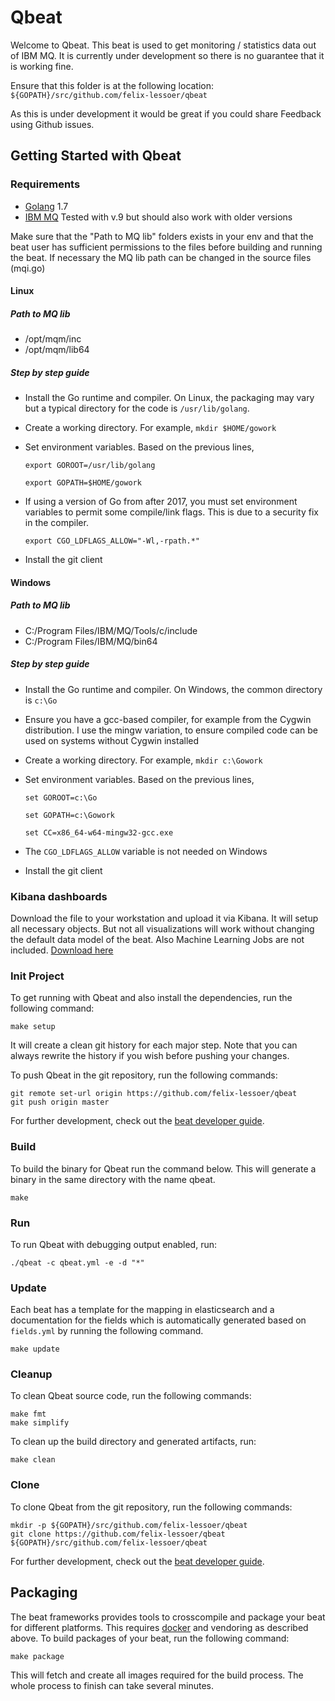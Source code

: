 # Qbeat

Welcome to Qbeat. This beat is used to get monitoring / statistics data out of IBM MQ.
It is currently under development so there is no guarantee that it is working fine.

Ensure that this folder is at the following location:
`${GOPATH}/src/github.com/felix-lessoer/qbeat`

As this is under development it would be great if you could share Feedback using Github issues.

## Getting Started with Qbeat

### Requirements

* [Golang](https://golang.org/dl/) 1.7
* [IBM MQ](https://www.ibm.com/de-de/marketplace/secure-messaging) Tested with v.9 but should also work with older versions

Make sure that the "Path to MQ lib" folders exists in your env and that the beat user has sufficient permissions to the files before building and running the beat.
If necessary the MQ lib path can be changed in the source files (mqi.go)

#### Linux

##### Path to MQ lib
* /opt/mqm/inc
* /opt/mqm/lib64

##### Step by step guide
* Install the Go runtime and compiler. On Linux, the packaging may vary but a typical directory for the code is `/usr/lib/golang`.

* Create a working directory. For example, ```mkdir $HOME/gowork```

* Set environment variables. Based on the previous lines,

  ```export GOROOT=/usr/lib/golang```

  ```export GOPATH=$HOME/gowork```

* If using a version of Go from after 2017, you must set environment variables to permit some compile/link flags. This is due to a security fix in the compiler.

  ```export CGO_LDFLAGS_ALLOW="-Wl,-rpath.*"```

* Install the git client

#### Windows

##### Path to MQ lib
* C:/Program Files/IBM/MQ/Tools/c/include
* C:/Program Files/IBM/MQ/bin64

##### Step by step guide
* Install the Go runtime and compiler. On Windows, the common directory is `c:\Go`
* Ensure you have a gcc-based compiler, for example from the Cygwin distribution. I use the mingw variation, to ensure compiled code can be used on systems without Cygwin installed
* Create a working directory. For example, ```mkdir c:\Gowork```
* Set environment variables. Based on the previous lines,

  ```set GOROOT=c:\Go```

  ```set GOPATH=c:\Gowork```

  ```set CC=x86_64-w64-mingw32-gcc.exe```

* The `CGO_LDFLAGS_ALLOW` variable is not needed on Windows
* Install the git client

### Kibana dashboards

Download the file to your workstation and upload it via Kibana. It will setup all necessary objects. But not all visualizations will work without changing the default data model of the beat. Also Machine Learning Jobs are not included.
[Download here](https://github.com/felix-lessoer/qbeat/blob/master/Kibana/MQ-Demo-objects.json)

### Init Project
To get running with Qbeat and also install the
dependencies, run the following command:

```
make setup
```

It will create a clean git history for each major step. Note that you can always rewrite the history if you wish before pushing your changes.

To push Qbeat in the git repository, run the following commands:

```
git remote set-url origin https://github.com/felix-lessoer/qbeat
git push origin master
```

For further development, check out the [beat developer guide](https://www.elastic.co/guide/en/beats/libbeat/current/new-beat.html).

### Build

To build the binary for Qbeat run the command below. This will generate a binary
in the same directory with the name qbeat.

```
make
```


### Run

To run Qbeat with debugging output enabled, run:

```
./qbeat -c qbeat.yml -e -d "*"
```


### Update

Each beat has a template for the mapping in elasticsearch and a documentation for the fields
which is automatically generated based on `fields.yml` by running the following command.

```
make update
```


### Cleanup

To clean  Qbeat source code, run the following commands:

```
make fmt
make simplify
```

To clean up the build directory and generated artifacts, run:

```
make clean
```


### Clone

To clone Qbeat from the git repository, run the following commands:

```
mkdir -p ${GOPATH}/src/github.com/felix-lessoer/qbeat
git clone https://github.com/felix-lessoer/qbeat ${GOPATH}/src/github.com/felix-lessoer/qbeat
```


For further development, check out the [beat developer guide](https://www.elastic.co/guide/en/beats/libbeat/current/new-beat.html).


## Packaging

The beat frameworks provides tools to crosscompile and package your beat for different platforms. This requires [docker](https://www.docker.com/) and vendoring as described above. To build packages of your beat, run the following command:

```
make package
```

This will fetch and create all images required for the build process. The whole process to finish can take several minutes.
